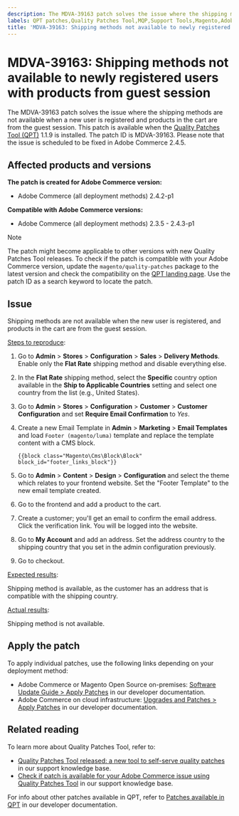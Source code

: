 ```yaml
---
description: The MDVA-39163 patch solves the issue where the shipping methods are not available when a new user is registered and products in the cart are from the guest session. This patch is available when the [Quality Patches Tool (QPT)](https://support.magento.com/hc/en-us/articles/360047139492) 1.1.9 is installed. The patch ID is MDVA-39163. Please note that the issue is scheduled to be fixed in Adobe Commerce 2.4.5.
labels: QPT patches,Quality Patches Tool,MQP,Support Tools,Magento,Adobe Commerce,cloud infrastructure,on-premises,shipping methods,2.3.5,2.3.5-p1,2.3.5-p2,2.3.6,2.3.6-p1,2.3.7,2.3.7-p1,2.3.7-p2,2.4.1,2.4.1-p1,2.4.2,2.4.2-p1,2.4.2-p2,2.4.3,2.4.3-p1,QPT 1.1.9
title: 'MDVA-39163: Shipping methods not available to newly registered users with products from guest session'
---
```


# MDVA-39163: Shipping methods not available to newly registered users with products from guest session

The MDVA-39163 patch solves the issue where the shipping methods are not available when a new user is registered and products in the cart are from the guest session. This patch is available when the [Quality Patches Tool (QPT)](https://support.magento.com/hc/en-us/articles/360047139492) 1.1.9 is installed. The patch ID is MDVA-39163. Please note that the issue is scheduled to be fixed in Adobe Commerce 2.4.5.

## Affected products and versions

**The patch is created for Adobe Commerce version:**

* Adobe Commerce (all deployment methods) 2.4.2-p1

**Compatible with Adobe Commerce versions:**

* Adobe Commerce (all deployment methods) 2.3.5 - 2.4.3-p1

>[!NOTE]
>
>The patch might become applicable to other versions with new Quality Patches Tool releases. To check if the patch is compatible with your Adobe Commerce version, update the `magento/quality-patches` package to the latest version and check the compatibility on the [QPT landing page](https://devdocs.magento.com/quality-patches/tool.html#patch-grid). Use the patch ID as a search keyword to locate the patch.

## Issue

Shipping methods are not available when the new user is registered, and products in the cart are from the guest session.

<u>Steps to reproduce</u>:

1. Go to **Admin** > **Stores** > **Configuration** > **Sales** > **Delivery Methods**. Enable only the **Flat Rate** shipping method and disable everything else.
1. In the **Flat Rate** shipping method, select the **Specific** country option available in the **Ship to Applicable Countries** setting and select one country from the list (e.g., United States).
1. Go to **Admin** > **Stores** > **Configuration** > **Customer** > **Customer Configuration** and set **Require Email Confirmation** to _Yes_.
1. Create a new Email Template in **Admin** > **Marketing** > **Email Templates** and load `Footer (magento/luma)` template and replace the template content with a CMS block.

    ```CMS
    {{block class="Magento\Cms\Block\Block" block_id="footer_links_block"}}
    ```

1. Go to **Admin** > **Content** > **Design** > **Configuration** and select the theme which relates to your frontend website. Set the "Footer Template" to the new email template created.
1. Go to the frontend and add a product to the cart.
1. Create a customer; you'll get an email to confirm the email address. Click the verification link. You will be logged into the website.
1. Go to **My Account** and add an address. Set the address country to the shipping country that you set in the admin configuration previously.
1. Go to checkout.

<u>Expected results</u>:

Shipping method is available, as the customer has an address that is compatible with the shipping country.

<u>Actual results</u>:

Shipping method is not available.

## Apply the patch

To apply individual patches, use the following links depending on your deployment method:

* Adobe Commerce or Magento Open Source on-premises: [Software Update Guide > Apply Patches](https://devdocs.magento.com/guides/v2.4/comp-mgr/patching/mqp.html) in our developer documentation.
* Adobe Commerce on cloud infrastructure: [Upgrades and Patches > Apply Patches](https://devdocs.magento.com/cloud/project/project-patch.html) in our developer documentation.

## Related reading

To learn more about Quality Patches Tool, refer to:

* [Quality Patches Tool released: a new tool to self-serve quality patches](https://support.magento.com/hc/en-us/articles/360047139492) in our support knowledge base.
* [Check if patch is available for your Adobe Commerce issue using Quality Patches Tool](https://support.magento.com/hc/en-us/articles/360047125252) in our support knowledge base.

For info about other patches available in QPT, refer to [Patches available in QPT](https://devdocs.magento.com/quality-patches/tool.html#patch-grid) in our developer documentation.